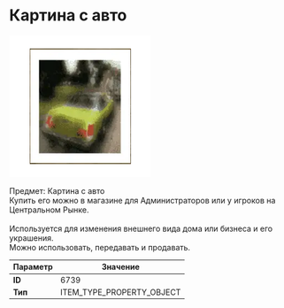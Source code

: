 # Картина с авто

![Item Image](../img/6739.webp?raw=true)

Предмет: Картина с авто<br>Купить его можно в магазине для Администраторов или у игроков на Центральном Рынке.<br><br>Используется для изменения внешнего вида дома или бизнеса и его украшения.<br>Можно использовать, передавать и продавать.


| Параметр | Значение |
|----------|----------|
| **ID** | 6739 |
| **Тип** | ITEM_TYPE_PROPERTY_OBJECT |

